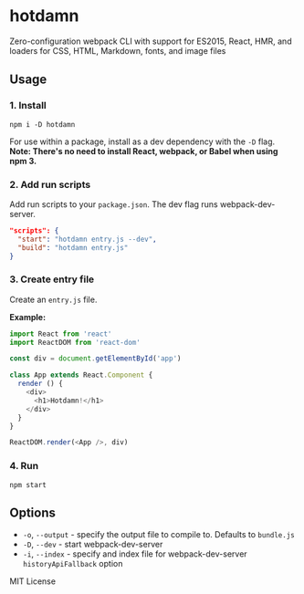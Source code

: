 
# hotdamn

Zero-configuration webpack CLI with support for ES2015, React, HMR, and loaders for CSS, HTML, Markdown, fonts, and image files


## Usage

### 1. Install

```
npm i -D hotdamn
```

For use within a package, install as a dev dependency with the `-D` flag.
**Note: There's no need to install React, webpack, or Babel when using npm 3.**

### 2. Add run scripts

Add run scripts to your `package.json`. The dev flag runs webpack-dev-server.

```json
"scripts": {
  "start": "hotdamn entry.js --dev",
  "build": "hotdamn entry.js"
}
```

### 3. Create entry file

Create an `entry.js` file.

**Example:**
```js
import React from 'react'
import ReactDOM from 'react-dom'

const div = document.getElementById('app')

class App extends React.Component {
  render () {
    <div>
      <h1>Hotdamn!</h1>
    </div>
  }
}

ReactDOM.render(<App />, div)
```

### 4. Run

```
npm start
```

## Options

- `-o`, `--output` - specify the output file to compile to. Defaults to `bundle.js`
- `-D`, `--dev` - start webpack-dev-server
- `-i`, `--index` - specify and index file for webpack-dev-server `historyApiFallback` option

MIT License
